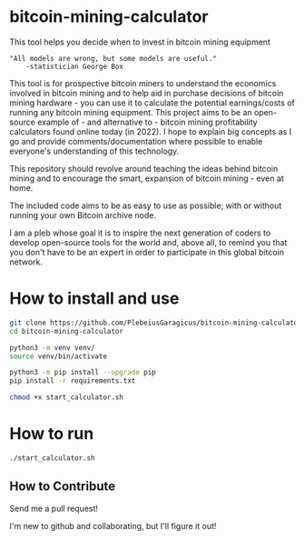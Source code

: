 # bitcoin-mining-calculator

This tool helps you decide when to invest in bitcoin mining equipment

```
"All models are wrong, but some models are useful." 
    -statistician George Box
```

This tool is for prospective bitcoin miners to understand the economics involved in bitcoin mining and to help aid in purchase decisions of bitcoin mining hardware - you can use it to calculate the potential earnings/costs of running any bitcoin mining equipment.  This project aims to be an open-source example of - and alternative to - bitcoin mining profitability calculators found online today (in 2022).  I hope to explain big concepts as I go and provide comments/documentation where possible to enable everyone's understanding of this technology.

This repository should revolve around teaching the ideas behind bitcoin mining and to encourage the smart, expansion of bitcoin mining - even at home.

The included code aims to be as easy to use as possible; with or without running your own Bitcoin archive node.

I am a pleb whose goal it is to inspire the next generation of coders to develop open-source tools for the world and, above all, to remind you that you don't have to be an expert in order to participate in this global bitcoin network.

# How to install and use
```sh
git clone https://github.com/PlebeiusGaragicus/bitcoin-mining-calculator.git
cd bitcoin-mining-calculator

python3 -m venv venv/
source venv/bin/activate

python3 -m pip install --upgrade pip
pip install -r requirements.txt

chmod +x start_calculator.sh
```

# How to run
```sh
./start_calculator.sh
```

## How to Contribute

Send me a pull request!

I'm new to github and collaborating, but I'll figure it out!

